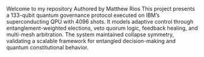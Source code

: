 Welcome to my repository
Authored by Matthew Rios
This project presents a 133-qubit quantum governance protocol executed on IBM’s superconducting QPU with 4096 shots. 
It models adaptive control through entanglement-weighted elections, veto quorum logic, feedback healing, and multi-mesh arbitration. 
The system maintained collapse symmetry, validating a scalable framework for entangled decision-making and quantum constitutional behavior.

